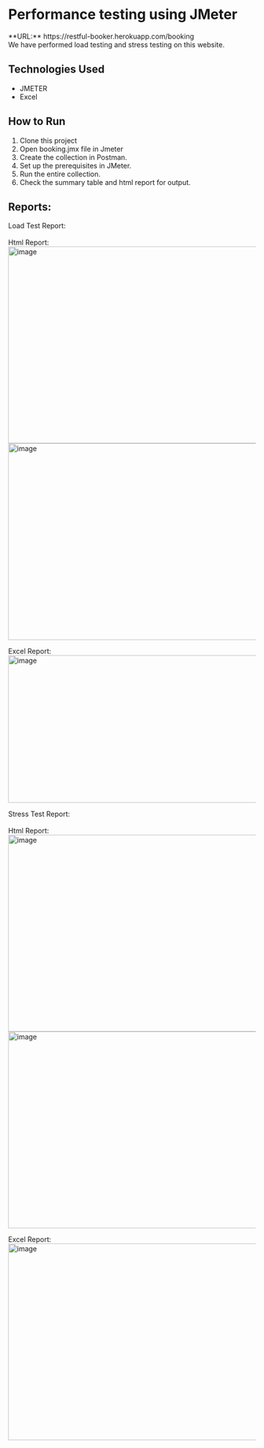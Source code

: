 # Performance testing using JMeter
</hr>
**URL:** https://restful-booker.herokuapp.com/booking </br>
We have performed load testing and stress testing on this website.</br>

## Technologies Used
- JMETER </br>
- Excel </br>

##  How to Run
1. Clone this project </br>
2. Open booking.jmx file in Jmeter </br>
3. Create the collection in Postman. </br>
4. Set up the prerequisites in JMeter. </br>
5. Run the entire collection. </br>
6. Check the summary table and html report for output. </br>

## Reports:
</hr>
Load Test Report: </br> </br>
Html Report: </br> 
<img width="750" height="400" alt="image" src="https://github.com/user-attachments/assets/c766c5f0-4c85-40c4-8e03-cc33810c6b88" />
<img width="750" height="400" alt="image" src="https://github.com/user-attachments/assets/9ef52eac-3806-49c8-bd46-7cc824023310" />


Excel Report: </br>
<img width="750" height="300" alt="image" src="https://github.com/user-attachments/assets/a10b01d0-d410-4c52-b7d6-6603d78b0434" />
</hr>

Stress Test Report: </br> </br>
Html Report: </br>
<img width="750" height="400" alt="image" src="https://github.com/user-attachments/assets/c265d29f-8c56-4ab2-b079-a7517d81af6d" />
<img width="750" height="400" alt="image" src="https://github.com/user-attachments/assets/a92a1558-acac-4acd-8afc-a8ad5a2e3020" />


Excel Report: </br>
<img width="750" height="400" alt="image" src="https://github.com/user-attachments/assets/219fd65c-1243-488b-ac95-a626560751ff" />



   
